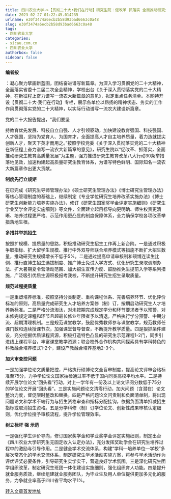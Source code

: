 ```yaml
---
title: 四川农业大学->【贯彻二十大•我们在行动】研究生院：促改革 抓落实 全面推动研究生教育高质量发展 | sicau.com.cn
date: 2023-02-27 01:22:45.014235
urlname: e30f3474a6ecb2b58d93bad6663c0a48
slug: e30f3474a6ecb2b58d93bad6663c0a48
tags: 
- 四川农业大学
categories:
- sicau.com.cn
- 四川农业大学
authorbox: false
sidebar: false
---
```

**编者按**

：凝心聚力擘画新蓝图，团结奋进谱写新篇章。为深入学习贯彻党的二十大精神，全面落实省委十二届二次全会精神，学校出台《关于深入贯彻落实党的二十大精神，在新征程上奋力谱写一流农大新篇章的意见》，拟定重点任务清单。本网特开设【贯彻二十大·我们在行动】专栏，展示各单位以昂扬的精神状态、务实的工作作风贯彻落实党的二十大精神，以实际行动谱写一流农大建设新篇章。

党的二十大报告提出，“我们要坚
<!--more-->
持教育优先发展、科技自立自强、人才引领驱动，加快建设教育强国、科技强国、人才强国，坚持为党育人、为国育才，全面提高人才自主培养质量，着力造就拔尖创新人才，聚天下英才而用之。”按照学校党委《关于深入贯彻落实党的二十大精神在新征程上奋力谱写一流农大新篇章的意见》，研究生院以“促改革、抓落实，全面推动研究生教育高质量发展”为主题，强力推进研究生教育改革八大行动30条举措落地见效，加速构建起高质量研究生教育体系，为谱写特色鲜明、国际知名一流农大新篇章作出更大贡献。

**制度先行立规矩**

在已完成《研究生导师管理办法》《硕士研究生管理办法》《博士研究生管理办法》等核心管理制度的基础上，继续制定《专业学位研究生培养改革实施办法》《博士研究生创新能力培养实施办法》，修订《研究生国家奖学金评定实施细则》《研究生学业奖学金评定实施细则》等文件，全面建立起目标导向更明确、师生权责更清晰、培养过程更严格、示范作用更凸显的制度保障体系，全力确保学校各项改革举措落地生根。

**多措并举抓招生**

按照扩规模、提质量的思路，积极推动研究生招生工作再上新台阶。一是通过积极争取指标、扩大留学生规模、推行中外双导师联合培养模式等措施不断扩大招生数量，推动研究生规模增长不低于5%。二是通过提高申请审核制和硕博连读生比例、推行直博生招生选拔制度、推广博士免试入学方式、优化研究生录取调剂办法、扩大暑期夏令营活动范围、加大招生宣传力度、鼓励推免生提前入学等系列措施，广泛吸引优质生源积极报考我校，不断提升研究生招生录取质量。

**规范过程提质量**

一是重塑培养标准，按照坚持分类制定、重构课程体系、完善培养环节、优化评价标准的原则，高质量完成研究生人才培养方案修（制）订，按期启动研究生人才培养新标准。二是严格分流淘汰，对未按期完成规定学分和环节要求者予以预警，对未修完规定课程和环节且超最长修业年限者予以清退，严格执行学分预警、中期分流、超期清理机制。三是规范课堂教学，鼓励优秀教师参与课堂教学，规范教师任课门数和连续授课节次，加强课堂督导督查，不断提升教学质量。四是狠抓条件建设，充分挖掘优质课程资源，积极打造特色凸显的研究生示范课程1-2门，同步引进线上课程平台，丰富课堂教学资源；联合校外合作机构共同探索具有学科特色的科教融合培养模式1-2个，建设产教融合培养基地2-3个。

**加大审查控问题**

一是加强学位论文质量把控，严格执行硕博论文全盲审制度，提高论文评审合格标准至75分，力争学位论文国家抽检通过率不低于国内同类高校平均水平。二是持续开展学位论文“回头看”行动，对上一学年有一份及以上论文评阅分数低于75分的学位论文开展“回头看”。三是实施问题论文清零行动，加大问题（含潜在）论文整治力度，督促限时整改和替换。四是严格问题论文问责制和负面清单制，将出现问题论文和学术不端行为与招生资格审查和指标分配挂钩，依据负面清单扣减招生指标或取消招生资格。五是分学科修（制）订学位论文、创新性成果审核认定细则，优化学位授予审核流程，提升学位管理效率。

**树立标杆** **强** **示范**

一是强化学生评价导向，修订国家奖学金和学业奖学金评定实施细则，制定出台《四川农业大学研究生无固定收入认定办法》，充分发挥奖助学金在研究生培养过程中的激励与引导作用。二是健全学术交流体系，构建“学科—培养单位—学校”多层次常态化的学术交流体系，制定研究生学术活动实施方案，将参与学术活动作为评优评奖必要条件，引导研究生实学实干，营造良好学术氛围。三是深化研究生团学组织改革，制定研究生班团一体化建设实施细则，强化组织育人功能。四是提升就业服务质效，继续组建就业服务团队，为毕业生及用人单位提供更加多元化的服务，力争就业率高于四川省平均水平1%。



[转入文章首发地址](https://news.sicau.edu.cn/info/1135/71091.htm)